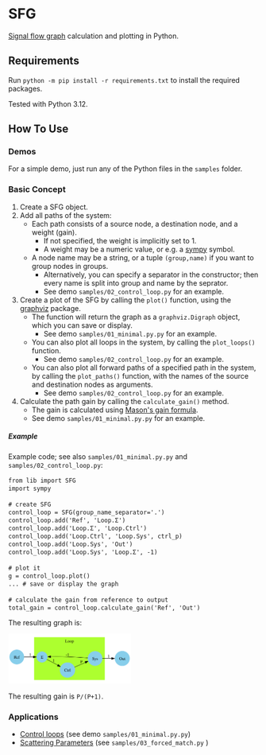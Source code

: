 SFG
===

[Signal flow graph](https://en.wikipedia.org/wiki/Signal-flow_graph) calculation and plotting in Python.


## Requirements

Run `python -m pip install -r requirements.txt` to install the required packages.

Tested with Python 3.12.


## How To Use

### Demos

For a simple demo, just run any of the Python files in the `samples` folder.

### Basic Concept

1. Create a SFG object.
2. Add all paths of the system:
    - Each path consists of a source node, a destination node, and a weight (gain).
        - If not specified, the weight is implicitly set to 1.
        - A weight may be a numeric value, or e.g. a [sympy](https://pypi.org/project/sympy/) symbol.
    - A node name may be a string, or a tuple `(group,name)` if you want to group nodes in groups.
        - Alternatively, you can specify a separator in the constructor; then every name is split into group and name by the seprator.
        - See demo `samples/02_control_loop.py` for an example.
3. Create a plot of the SFG by calling the `plot()` function, using the [graphviz](https://pypi.org/project/graphviz/) package.
    - The function will return the graph as a `graphviz.Digraph` object, which you can save or display.
        - See demo `samples/01_minimal.py.py` for an example.
    - You can also plot all loops in the system, by calling the `plot_loops()` function.
        - See demo `samples/02_control_loop.py` for an example.
    - You can also plot all forward paths of a specified path in the system, by calling the `plot_paths()` function, with the names of the source and destination nodes as arguments.
        - See demo `samples/02_control_loop.py` for an example.
4. Calculate the path gain by calling the `calculate_gain()` method.
    - The gain is calculated using [Mason's gain formula](https://en.wikipedia.org/wiki/Mason's_gain_formula).
    - See demo `samples/01_minimal.py.py` for an example.

##### Example

Example code; see also `samples/01_minimal.py.py` and `samples/02_control_loop.py`:

    from lib import SFG
    import sympy

    # create SFG
    control_loop = SFG(group_name_separator='.')
    control_loop.add('Ref', 'Loop.Σ')
    control_loop.add('Loop.Σ', 'Loop.Ctrl')
    control_loop.add('Loop.Ctrl', 'Loop.Sys', ctrl_p)
    control_loop.add('Loop.Sys', 'Out')
    control_loop.add('Loop.Sys', 'Loop.Σ', -1)

    # plot it
    g = control_loop.plot()
    ... # save or display the graph

    # calculate the gain from reference to output
    total_gain = control_loop.calculate_gain('Ref', 'Out')

The resulting graph is:

<img src="./doc/demo_sfg_controlloop.svg" height="100" />

The resulting gain is `P/(P+1)`.


### Applications

- [Control loops](https://en.wikipedia.org/wiki/Control_loop) (see demo `samples/01_minimal.py.py`)
- [Scattering Parameters](https://en.wikipedia.org/wiki/) (see `samples/03_forced_match.py` )
